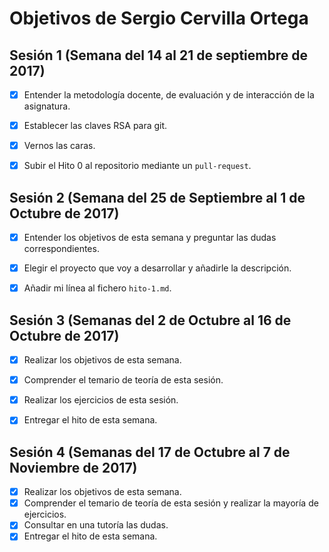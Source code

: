 # Objetivos de Sergio Cervilla Ortega

## Sesión 1 (Semana del 14 al 21 de septiembre de 2017)


   * [x] Entender la metodología docente, de evaluación y de interacción de la asignatura.
   * [x] Establecer las claves RSA para git.
   * [x] Vernos las caras.
   * [x] Subir el Hito 0 al repositorio mediante un `pull-request`.


## Sesión 2 (Semana del 25 de Septiembre al 1 de Octubre de 2017)
   * [x] Entender los objetivos de esta semana y preguntar las dudas correspondientes.
   * [x] Elegir el proyecto que voy a desarrollar y añadirle la descripción.
   * [x] Añadir mi línea al fichero `hito-1.md`.


## Sesión 3 (Semanas del 2 de Octubre al 16 de Octubre de 2017)

- [x] Realizar los objetivos de esta semana.
- [x] Comprender el temario de teoría de esta sesión.
- [x] Realizar los ejercicios de esta sesión.
- [x] Entregar el hito de esta semana.


## Sesión 4 (Semanas del 17 de Octubre al 7 de Noviembre de 2017)

- [x] Realizar los objetivos de esta semana.
- [x] Comprender el temario de teoría de esta sesión y realizar la mayoría de ejercicios.
- [x] Consultar en una tutoría las dudas.
- [x] Entregar el hito de esta semana.
